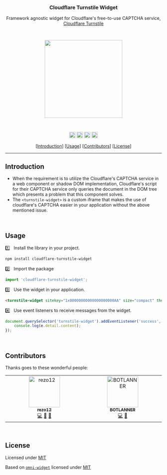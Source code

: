 <h3 align="center">Cloudflare Turnstile Widget</h3>

<p align="center">
  Framework agnostic widget for Cloudflare's free-to-use CAPTCHA service, 
  <a href="https://developers.cloudflare.com/turnstile/">Cloudflare Turnstile</a>
</p>

<br />

<p align="center">
  <img src="https://developers.cloudflare.com/assets/light-success_hu368dc2c5e67cc74c2191fd29410c934a_12471_1113x348_resize_q75_box_3-80edb044.png" width="250"/>
</p>

<br />

<p align="center">
	<a href="https://npmcharts.com/compare/cloudflare-turnstile-widget?minimal=true"><img alt="Downloads Per Week" src="https://img.shields.io/npm/dw/cloudflare-turnstile-widget.svg" height="20"/></a>
	<a href="https://www.npmjs.com/package/cloudflare-turnstile-widget"><img alt="NPM Version" src="https://img.shields.io/npm/v/cloudflare-turnstile-widget" height="20"/></a>
	<a href="https://github.com/cloudflare-turnstile-widget/actions/workflows/build.yml"><img alt="GitHub Build" src="https://github.com/rezo12/cloudflare-turnstile-widget/actions/workflows/build.yml/badge.svg" height="20"/></a>
	<a href="https://github.com/rezo12/cloudflare-turnstile-widget/blob/develop/LICENSE"><img alt="MIT License" src="https://img.shields.io/github/license/rezo12/cloudflare-turnstile-widget" height="20"/></a>
</p>

<p align="center">
	[<a href="#introduction">Introduction</a>]
	[<a href="#usage">Usage</a>]
	[<a href="#contributors">Contributors</a>]
	[<a href="#license">License</a>]
</p>

---

## Introduction

-   When the requirement is to utilize the Cloudflare's CAPTCHA service in a web component or shadow DOM implementation,
    Cloudflare's script for their CAPTCHA service only queries the document in the DOM tree which presents a problem that this component solves.
-   The `<turnstile-widget>` is a custom iframe that makes the use of cloudflare's CAPTCHA easier in your application without the above mentioned issue.

<br />

## Usage

1️⃣ &nbsp; Install the library in your project.

```bash
npm install cloudflare-turnstile-widget
```

2️⃣ &nbsp; Import the package

```js
import 'cloudflare-turnstile-widget';
```

3️⃣ &nbsp; Use the widget in your application.

```html
<turnstile-widget sitekey="1x00000000000000000000AA" size="compact" theme="dark"></turnstile-widget>
```

4️⃣ &nbsp; Use event listeners to receive messages from the widget.

```js
document.querySelector('turnstile-widget').addEventListener('success', function (e) {
	console.log(e.detail.content);
});
```

<br>

## Contributors

Thanks goes to these wonderful people:

<!-- readme: contributors -start -->
<table>
  <tbody>
    <tr>
      <td align="center" valign="top" width="14.28%"><a href="https://github.com/rezo12"><img src="https://avatars.githubusercontent.com/u/33411469?v=4?s=100" width="100px;" alt="rezo12"/><br /><sub><b>rezo12</b></sub></a><br /><a href="https://github.com/rezo12/cloudflare-turnstile-widget/commits?author=rezo12" title="Code">💻</a> <a href="#tool-rezo12" title="Tools">🔧</a> <a href="https://github.com/rezo12/cloudflare-turnstile-widget/commits?author=rezo12" title="Documentation">📖</a></td>
      <td align="center" valign="top" width="14.28%"><a href="https://github.com/BOTLANNER"><img src="https://avatars.githubusercontent.com/u/16349308?v=4?s=100" width="100px;" alt="BOTLANNER"/><br /><sub><b>BOTLANNER</b></sub></a><br /><a href="https://github.com/rezo12/cloudflare-turnstile-widget/commits?author=BOTLANNER" title="Code">💻</a> <a href="#tool-BOTLANNER" title="Tools">🔧</a></td>
    </tr>
  </tbody>
</table>
<!-- readme: contributors -end -->

<br>

## License

Licensed under [MIT](LICENSE)

Based on [`omni-widget`](https://github.com/capitec/omni-widget) licensed under [MIT](THIRDPARTY.md)
<br>
